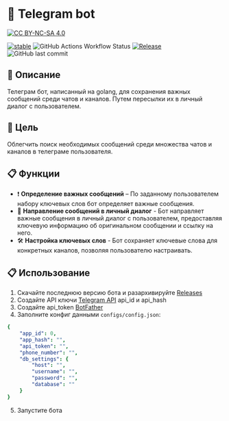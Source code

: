 # 🤖 Telegram bot 

[![CC BY-NC-SA 4.0][cc-by-nc-sa-shield]][cc-by-nc-sa]

[cc-by-nc-sa]: http://creativecommons.org/licenses/by-nc-sa/4.0/
[cc-by-nc-sa-image]: https://licensebuttons.net/l/by-nc-sa/4.0/88x31.png
[cc-by-nc-sa-shield]: https://img.shields.io/badge/License-CC%20BY--NC--SA%204.0-lightgrey.svg

[![stable](https://img.shields.io/badge/-stable-brightgreen?style=flat-square)](https://go-faster.org/docs/projects/status#stable)
![GitHub Actions Workflow Status](https://img.shields.io/github/actions/workflow/status/boeing666/telegram_bot/.github%2Fworkflows%2Fgo.yml?style=flat-square)
[![Release](https://img.shields.io/github/release/boeing666/telegram_bot.svg?style=flat-square)](https://github.com/boeing666/telegram_bot/releases)
![GitHub last commit](https://img.shields.io/github/last-commit/boeing666/telegram_bot?style=flat-square)

## 📘 Описание
Телеграм бот, написанный на golang, для сохранения важных сообщений среди чатов и каналов. Путем пересылки их в личный диалог с пользователем.
## 🎯 Цель
Облегчить поиск необходимых сообщений среди множества чатов и каналов в телеграме пользователя. 
## 📋 Функции
- ❗ **Определение важных сообщений** – По заданному пользователем набору ключевых слов бот определяет важные сообщения.
- 📨 **Направление сообщений в личный диалог** - Бот направляет важные сообщения в личный диалог с пользователем, предоставляя ключевую информацию об оригинальном сообщении и ссылку на него.
- 🛠️ **Настройка ключевых слов** - Бот сохраняет ключевые слова для конкретных каналов, позволяя пользователю настраивать.
## 📋 Использование
1. Скачайте последнюю версию бота и разархивируйте [Releases](https://github.com/boeing666/telegram_bot/releases)
2. Создайте API ключи [Telegram API]([https://t.me/BotFather](https://my.telegram.org/auth)) api_id и api_hash
3. Создайте api_token [BotFather](https://t.me/BotFather)
4. Заполните конфиг данными ```configs/config.json```:
```yml
{
    "app_id": 0,
    "app_hash": "",
    "api_token": "",
    "phone_number": "",
    "db_settings": {
        "host": "",
        "username": "",
        "password": "",
        "database": ""
    }
}
```
5. Запустите бота
